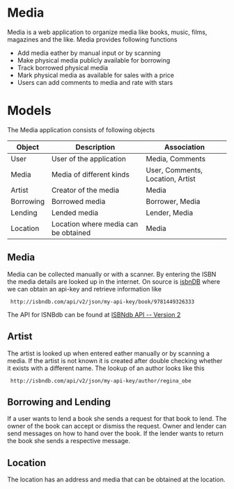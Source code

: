 # Media
Media is a web application to organize media like books, music, films, 
magazines and the like. Media provides following functions

* Add media eather by manual input or by scanning
* Make physical media publicly available for borrowing
* Track borrowed physical media
* Mark physical media as available for sales with a price
* Users can add comments to media and rate with stars

# Models
The Media application consists of following objects

Object    | Description                          | Association
--------- | ------------------------------------ | ------------------------
User      | User of the application              | Media, Comments
Media     | Media of different kinds             | User, Comments, Location, Artist
Artist    | Creator of the media                 | Media
Borrowing | Borrowed media                       | Borrower, Media
Lending   | Lended media                         | Lender, Media
Location  | Location where media can be obtained | Media

## Media
Media can be collected manually or with a scanner. By entering the ISBN the
media details are looked up in the internet. On source is 
[isbnDB](http://isbndb.com) where we can obtain an api-key and retrieve 
information like

     http://isbndb.com/api/v2/json/my-api-key/book/9781449326333

The API for ISNBdb can be found at 
[ISBNdb API -- Version 2](http://isbndb.com/api/v2/docs)

## Artist
The artist is looked up when entered eather manually or by scanning a media. If
the artist is not known it is created after double checking whether it exists
with a different name. The lookup of an author looks like this

     http://isbndb.com/api/v2/json/my-api-key/author/regina_obe

## Borrowing and Lending
If a user wants to lend a book she sends a request for that book to lend. The 
owner of the book can accept or dismiss the request. Owner and lender can send
messages on how to hand over the book. If the lender wants to return the book
she sends a respective message.

## Location
The location has an address and media that can be obtained at the location.


